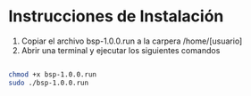 # Instrucciones de Instalación

1. Copiar el archivo bsp-1.0.0.run a la carpera /home/[usuario]
2. Abrir una terminal y ejecutar los siguientes comandos

```sh

chmod +x bsp-1.0.0.run
sudo ./bsp-1.0.0.run
```
